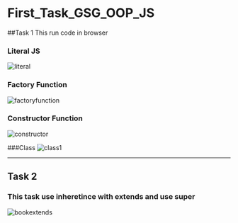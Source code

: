 # First_Task_GSG_OOP_JS

##Task 1 
This run code in browser 
### Literal JS
![literal](https://github.com/user-attachments/assets/bcc3479f-e659-4151-9ba9-12d47fe3399b)

### Factory Function
![factoryfunction](https://github.com/user-attachments/assets/751331d9-2d24-4f27-acbb-16656a16ca7e)

### Constructor Function
![constructor](https://github.com/user-attachments/assets/e6e203a8-2e42-4bd2-93bb-fee4d1c98753)

###Class
![class1](https://github.com/user-attachments/assets/a30b7959-4677-41ee-9b0b-e1f063b61e83)

----------------------------------------------------------------------------------------------------------------

## Task 2
### This task use inheretince with extends and use super 
![bookextends](https://github.com/user-attachments/assets/8d94c8f9-99d5-46a1-92e3-c5f827c83c22)
